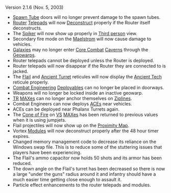 Version 2.1.6 (Nov. 5, 2003)

- [Spawn Tube](../Spawn_Tube.md) doors will no longer prevent damage to the
  spawn tubes.
- [Router](Router.md) [Telepads](Telepad.md) will now
  [Deconstruct](Deconstruct.md) properly if the Router itself deconstructs.
- The [Spiker](Spiker.md) will now show up properly in
  [Third person](Third_person.md) view.
- Secondary fire mode on the [Maelstrom](Maelstrom.md) will now cause damage to
  vehicles.
- [Galaxies](Galaxy.md) may no longer enter [Core Combat](Core_Combat.md)
  [Caverns](Caverns.md) through the [Geowarps](Geowarp.md).
- Router telepads cannot be deployed unless the Router is deployed.
- Router telepads will now disappear if the Router they are connected to is
  jacked.
- The [Flail](Flail.md) and [Ancient Turret](Ancient_Sentry_Turret.md) reticules
  will now display the [Ancient Tech](../Ancient_Tech.md) reticule properly.
- [Combat Engineering](Combat_Engineering.md)
  [Deployables](../weapons/Adaptive_Construction_Engine.md) can no longer be
  placed in doorways.
- Weapons will no longer be locked inside an inactive geowarp.
- [TR](../etc/Terran_Republic.md)
  [MAXes](../items/Mechanized_Assault_Exo-Suit.md) can no longer anchor
  themselves on [Ziplines](Zipline.md).
- Combat Engineers can now deploys
  [ACEs](../weapons/Adaptive_Construction_Engine.md) near vehicles.
- ACEs can be deployed near Phalanx Turrets again.
- The [Cone of Fire](Cone_of_Fire.md) on [VS](../VS.md)
  [MAXes](../items/Mechanized_Assault_Exo-Suit.md) has been returned to previous
  values when it is using jumpjets.
- Flail projectiles will now show up on the [Proximity Map](Proximity_Map.md).
- Vortex [Modules](Module.md) will now deconstruct properly after the 48 hour
  timer expires.
- Changed memory management code to decrease its reliance on the Windows swap
  file. This is to reduce some of the stuttering issues that players have been
  experiencing.
- The Flail's ammo capacitor now holds 50 shots and its armor has been reduced.
- The down angle on the Flail's turret has been decreased so there is now a
  large "under the guns" radius around it and infantry should have a much easier
  time getting close enough to assault it.
- Particle effect enhancements to the router telepads and modules.

<!--[category:Patches](category:Patches.md)-->
